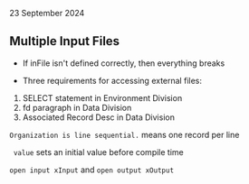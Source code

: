 23 September 2024

## Multiple Input Files

- If inFile isn't defined correctly, then everything breaks

- Three requirements for accessing external files:
1. SELECT statement in Environment Division
2. fd paragraph in Data Division
3. Associated Record Desc in Data Division

``Organization is line sequential.`` means one record per line

`` value`` sets an initial value before compile time

``open input xInput`` and ``open output xOutput``


